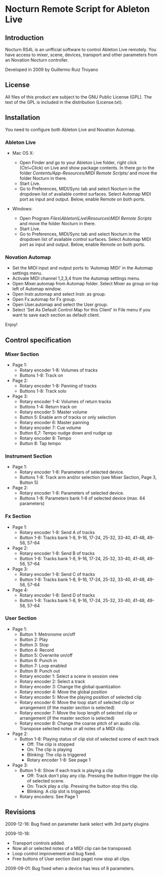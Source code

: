 Nocturn Remote Script for Ableton Live
======================================

Introduction
------------

Nocturn RS4L is an unfficial software to control Ableton Live remotely. You have access to mixer,
scene, devices, transport and other parameters from an Novation Nocturn controller.

Developed in 2009 by Guillermo Ruiz Troyano

License
-------

All files of this product are subject to the GNU Public License (GPL). The text of the GPL is
included in the distribution (License.txt).

Installation
------------

You need to configure both Ableton Live and Novation Automap.

### Ableton Live

* Mac OS X:
    * Open Finder and go to your Ableton Live folder, right click (Ctrl+Click) on Live and show
      package contents. In there go to the folder *Contents/App-Resources/MIDI Remote Scripts/* and
      move the folder Nocturn in there.
    * Start Live.
    * Go to Preferences, MIDI/Sync tab and select Nocturn in the dropdown list of available control
      surfaces. Select Automap MIDI port as input and output. Below, enable Remote on both ports.

* Windows:
    * Open Program *Files\Ableton\Live\Resources\MIDI Remote Scripts* and move the folder Nocturn in
      there.
    * Start Live.
    * Go to Preferences, MIDI/Sync tab and select Nocturn in the dropdown list of available control
      surfaces. Select Automap MIDI port as input and output. Below, enable Remote on both ports.

### Novation Automap

* Set the MIDI input and output ports to 'Automap MIDI' in the Automap settings menu.
* Activate MIDI channel 1,2,3,4 from the Automap settings menu.
* Open Mixer.automap from Automap folder. Select Mixer as group on top left of Automap window.
* Open Instr.automap and select Instr. as group.
* Open Fx.automap for Fx group.
* Open User.automap and select the User group.
* Select 'Set As Default Control Map for this Client' in File menu if you want to save each section
  as default client.

Enjoy!


Control specification
---------------------

### Mixer Section

* Page 1:
    * Rotary encoder 1-8: Volumes of tracks
    * Buttons 1-8: Track on
* Page 2:
    * Rotary encoder 1-8: Panning of tracks
    * Buttons 1-8: Track solo
* Page 3:
    * Rotary encoder 1-4: Volumes of return tracks
    * Buttons 1-4: Return track on
    * Rotary encoder 5: Master volume
    * Button 5: Enable arm of tracks or only selection
    * Rotary encoder 6: Master panning
    * Rotary encoder 7: Cue volume
    * Button 6,7: Tempo nudge down and nudge up
    * Rotary encoder 8: Tempo
    * Button 8: Tap tempo

    
### Instrument Section

* Page 1:
    * Rotary encoder 1-8: Parameters of selected device.
    * Buttons 1-8: Track arm and/or selection (see Mixer Section, Page 3, Button 5)
* Page 2:
    * Rotary encoder 1-8: Parameters of selected device.
    * Buttons 1-8: Parameters bank 1-8 of selected device (max. 64 parameters)


### Fx Section

* Page 1:
    * Rotary encoder 1-8: Send A of tracks
    * Button 1-8: Tracks bank 1-8, 9-16, 17-24, 25-32, 33-40, 41-48, 49-56, 57-64
* Page 2:
    * Rotary encoder 1-8: Send B of tracks
    * Button 1-8: Tracks bank 1-8, 9-16, 17-24, 25-32, 33-40, 41-48, 49-56, 57-64
* Page 3:
    * Rotary encoder 1-8: Send C of tracks
    * Button 1-8: Tracks bank 1-8, 9-16, 17-24, 25-32, 33-40, 41-48, 49-56, 57-64
* Page 4:
    * Rotary encoder 1-8: Send D of tracks
    * Button 1-8: Tracks bank 1-8, 9-16, 17-24, 25-32, 33-40, 41-48, 49-56, 57-64


### User Section

* Page 1:
    * Button 1: Metronome on/off
    * Button 2: Play
    * Button 3: Stop
    * Button 4: Record
    * Button 5: Overwrite on/off
    * Button 6: Punch in
    * Button 7: Loop enabled
    * Button 8: Punch out
    * Rotary encoder 1: Select a scene in session view
    * Rotary encoder 2: Select a track
    * Rotary encoder 3: Change the global quantization
    * Rotary encoder 4: Move the global position
    * Rotary encoder 5: Move the playing position of selected clip
    * Rotary encoder 6: Move the loop start of selected clip or arrangement (if the master section
                        is selected)
    * Rotary encoder 7: Move the loop length of selected clip or arrangement (if the master section
                        is selected)
    * Rotary encoder 8: Change the coarse pitch of an audio clip. Transpose selected notes or all
                        notes of a MIDI clip.
* Page 2:
    * Button 1-8: Playing status of clip slot of selected scene of each track
        * Off: The clip is stopped
        * On: The clip is playing
        * Blinking: The clip is triggered
        * Rotary encoder 1-8: See page 1
* Page 3:
    * Button 1-8: Show if each track is playing a clip
        * Off: Track don't play any clip. Pressing the button trigger the clip of selected scene.
        * On: Track play a clip. Pressing the button stop this clip.
        * Blinking: A clip slot is triggered.
    * Rotary encoders: See Page 1

Revisions
---------

2009-12-16:
Bug fixed on parameter bank select with 3rd party plugins

2009-10-18:
* Transport controls added.
* Now all or selected notes of a MIDI clip can be transposed.
* Loop control improvement and bug fixed.
* Free buttons of User section (last page) now stop all clips.

2009-09-01:
Bug fixed when a device has less of 8 parameters.
